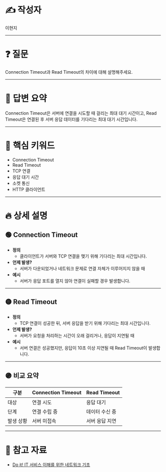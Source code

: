 # ✍️ 작성자
이현지

---

# ❓ 질문
Connection Timeout과 Read Timeout의 차이에 대해 설명해주세요.

---

# 💬 답변 요약
Connection Timeout은 서버에 연결을 시도할 때 걸리는 최대 대기 시간이고, Read Timeout은 연결된 후 서버 응답 데이터를 기다리는 최대 대기 시간입니다.

---

# 🧠 핵심 키워드
- Connection Timeout
- Read Timeout
- TCP 연결
- 응답 대기 시간
- 소켓 통신
- HTTP 클라이언트

---

# 🔥 상세 설명

## 🟢 Connection Timeout
- **정의**
    - 클라이언트가 서버와 TCP 연결을 맺기 위해 기다리는 최대 시간입니다.
- **언제 발생?**
    - 서버가 다운되었거나 네트워크 문제로 연결 자체가 이루어지지 않을 때
- **예시**
    - 서버가 응답 포트를 열지 않아 연결이 실패할 경우 발생합니다.

---

## 🟡 Read Timeout
- **정의**
    - TCP 연결이 성공한 뒤, 서버 응답을 받기 위해 기다리는 최대 시간입니다.
- **언제 발생?**
    - 서버가 요청을 처리하는 시간이 오래 걸리거나, 응답이 지연될 때
- **예시**
    - 서버 연결은 성공했지만, 응답이 10초 이상 지연될 때 Read Timeout이 발생합니다.

---

## 🟣 비교 요약
| 구분 | Connection Timeout | Read Timeout |
|---|---|---|
| 대상 | 연결 시도 | 응답 대기 |
| 단계 | 연결 수립 중 | 데이터 수신 중 |
| 발생 상황 | 서버 미접속 | 서버 응답 지연 |

---

# 🔗 참고 자료
- [Do it! IT 서비스 이해를 위한 네트워크 기초](https://m.yes24.com/Goods/Detail/128858060)